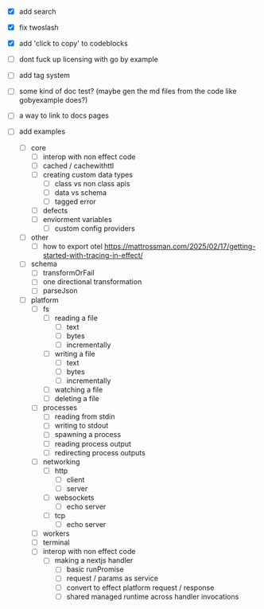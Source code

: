 - [x] add search
- [x] fix twoslash
- [x] add 'click to copy' to codeblocks
- [ ] dont fuck up licensing with go by example
- [ ] add tag system
- [ ] some kind of doc test? (maybe gen the md files from the code like gobyexample does?)
- [ ] a way to link to docs pages

- [ ] add examples
  - [ ] core
    - [ ] interop with non effect code
    - [ ] cached / cachewithttl
    - [ ] creating custom data types
      - [ ] class vs non class apis
      - [ ] data vs schema
      - [ ] tagged error
    - [ ] defects
    - [ ] enviorment variables
      - [ ] custom config providers
  - [ ] other
    - [ ] how to export otel https://mattrossman.com/2025/02/17/getting-started-with-tracing-in-effect/
  - [ ] schema
    - [ ] transformOrFail
    - [ ] one directional transformation
    - [ ] parseJson
  - [ ] platform
    - [ ] fs
      - [ ] reading a file
        - [ ] text
        - [ ] bytes
        - [ ] incrementally
      - [ ] writing a file
        - [ ] text
        - [ ] bytes
        - [ ] incrementally
      - [ ] watching a file
      - [ ] deleting a file
    - [ ] processes
      - [ ] reading from stdin
      - [ ] writing to stdout
      - [ ] spawning a process
      - [ ] reading process output
      - [ ] redirecting process outputs
    - [ ] networking
      - [ ] http
        - [ ] client
        - [ ] server
      - [ ] websockets
        - [ ] echo server
      - [ ] tcp
        - [ ] echo server
    - [ ] workers
    - [ ] terminal
    - [ ] interop with non effect code
      - [ ] making a nextjs handler
        - [ ] basic runPromise
        - [ ] request / params as service
        - [ ] convert to effect platform request / response
        - [ ] shared managed runtime across handler invocations
